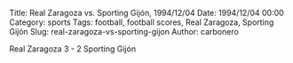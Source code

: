 Title: Real Zaragoza vs. Sporting Gijón, 1994/12/04
Date: 1994/12/04 00:00
Category: sports
Tags: football, football scores, Real Zaragoza, Sporting Gijón
Slug: real-zaragoza-vs-sporting-gijon
Author: carbonero


Real Zaragoza 3 - 2 Sporting Gijón
